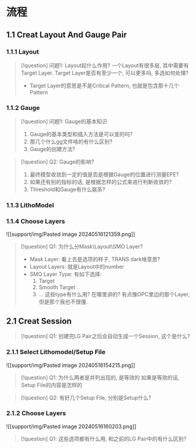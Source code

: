 # 流程
## 1.1 Creat Layout And Gauge Pair
### 1.1.1 Layout
> [!question] 问题1: Layout起什么作用?
> 一个Layout有很多层, 其中需要有Target Layer. Target Layer是否有至少一个, 可以更多吗, 多选如何处理?
> - Target Layer的意思是不是Critical Pattern, 也就是包含那十几个Pattern

### 1.1.2 Gauge
> [!question] 问题1: Gauge的基本知识
> 1. Gauge的基本类型和插入方法是可以变的吗?
> 2. 那几个什么gg文件啥的有什么区别?
> 3. Gauge的创建方法?

> [!question] Q2: Gauge的影响?
> 1. 最终模型收敛到一定的值是否是根据Gauge的位置进行测量EPE?
> 2. 如果还有别的指标的话, 是根据怎样的公式来进行判断收敛的?
> 3. Threshold和Gauge有什么联系?

### 1.1.3 LithoModel
### 1.1.4 Choose Layers
![[support/img/Pasted image 20240516121359.png]]
> [!question] Q1: 为什么分Mask\Layout\SMO Layer?
> -  Mask Layer: 
> 看上去是选项的样子, TRANS dark啥意思? 
> - Layout Layers: 
> 就是Layout中的number
> - SMO Layer Type: 
> 有如下选择:
> 	1. Target
> 	2. Smooth Target
> 	3. ...
> 这些type有什么用? 在哪里讲的? 有点像OPC里边的那个Layer, 但是那个我也不很懂. 


## 2.1 Creat Session
> [!question] Q1: 创建完LG Pair之后会自动生成一个Session, 这个是什么?

### 2.1.1 Select Lithomodel/Setup File
![[support/img/Pasted image 20240516154215.png]]
> [!question] Q1: 为什么两者是并列出现的, 是等效的
> 如果是等效的话, Setup File的内容是怎样的

> [!question] Q2: 有好几个Setup File, 分别是Setup什么?
### 2.1.2 Choose Layers
![[support/img/Pasted image 20240516160203.png]]
> [!question] Q1: 这些选项都有什么用, 和之前的LG Pair中的有什么区别?

